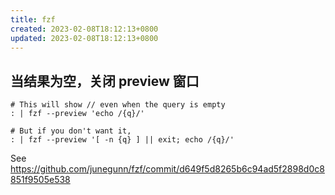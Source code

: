 ```yaml
---
title: fzf
created: 2023-02-08T18:12:13+0800
updated: 2023-02-08T18:12:13+0800
---
```



## 当结果为空，关闭 preview 窗口

```
# This will show // even when the query is empty
: | fzf --preview 'echo /{q}/'

# But if you don't want it,
: | fzf --preview '[ -n {q} ] || exit; echo /{q}/'
```

See https://github.com/junegunn/fzf/commit/d649f5d8265b6c94ad5f2898d0c8851f9505e538
